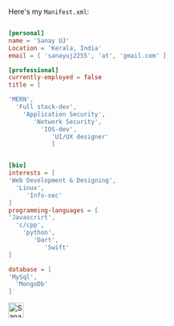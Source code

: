 





              

Here's my `Manifest.xml`:

```toml

[personal]
name = 'Sanay UJ'
Location = 'Kerala, India'
email = [ 'sanayuj2255', 'at', 'gmail.com' ]

[professional]
currently-employed = false
title = [

'MERN', 
  'Full stack-dev',
    'Application Security', 
       'Network Security', 
         'IOS-dev',
            'UI/UX designer'
            ]


[bio]
interests = [
'Web Development & Designing',
  'Linux',
     'Info-sec'
]
programming-languages = [
'Javascrirt',
  'c/cpp',
    'python',
       'Dart',
          'Swift'
]

database = [
'MySql',
  'MongoDb'
]

```





 <a href="https://www.linkedin.com/in/sanayuj/">
    <img src="https://www.vectorlogo.zone/logos/linkedin/linkedin-icon.svg" alt="Sanay UJ's LinkedIn Profile" height="30" width="30">
  </a>


<p align="center">
  
 
</p>

<p align="left">


<!--   <img src="https://github-readme-stats.vercel.app/api?username=mohdjishin&show_icons=true"  /> 


 -->
